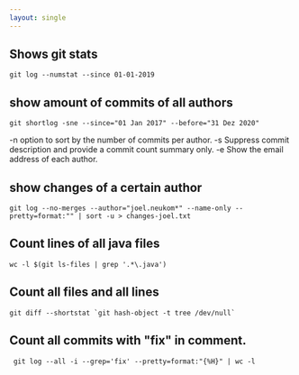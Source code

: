 ```yaml
---
layout: single
---
```


## Shows git stats
```git log --numstat --since 01-01-2019```

## show amount of commits of all authors
```git shortlog -sne --since="01 Jan 2017" --before="31 Dez 2020"```

-n option to sort by the number of commits per author.
-s Suppress commit description and provide a commit count summary only.
-e Show the email address of each author.

## show changes of a certain author
```git log --no-merges --author="joel.neukom*" --name-only --pretty=format:"" | sort -u > changes-joel.txt```

## Count lines of all java files  
```wc -l $(git ls-files | grep '.*\.java')```

## Count all files and all lines
```
git diff --shortstat `git hash-object -t tree /dev/null` 
```
 
## Count all commits with "fix" in comment.
``` git log --all -i --grep='fix' --pretty=format:"{%H}" | wc -l```